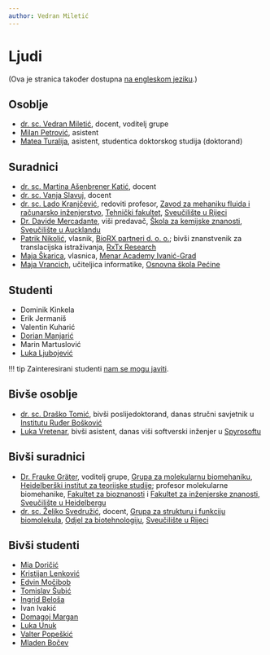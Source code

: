 ```yaml
---
author: Vedran Miletić
---
```


# Ljudi

(Ova je stranica također dostupna [na engleskom jeziku](../../en/people/index.md).)

## Osoblje

- [dr. sc. Vedran Miletić](https://vedran.miletic.net/), docent, voditelj grupe
- [Milan Petrović](https://milanxpetrovic.github.io/), asistent
- [Matea Turalija](https://mateaturalija.github.io/), asistent, studentica doktorskog studija (doktorand)

## Suradnici

- [dr. sc. Martina Ašenbrener Katić](https://portal.uniri.hr/Portfelj/987), docent
- [dr. sc. Vanja Slavuj](https://portal.uniri.hr/Portfelj/1474), docent
- [dr. sc. Lado Kranjčević](https://portal.uniri.hr/Portfelj/1843), redoviti profesor, [Zavod za mehaniku fluida i računarsko inženjerstvo](http://www.riteh.uniri.hr/ustroj/zavodi/zmfri/), [Tehnički fakultet](http://www.riteh.uniri.hr/), [Sveučilište u Rijeci](https://uniri.hr/)
- [Dr. Davide Mercadante](https://lab.mercadante.net/), viši predavač, [Škola za kemijske znanosti](https://www.auckland.ac.nz/en/science/about-the-faculty/school-of-chemical-sciences.html), [Sveučilište u Aucklandu](https://www.auckland.ac.nz/en.html)
- [Patrik Nikolić](https://nikoli.ch/), vlasnik, [BioRX partneri d. o. o.](https://www.biorxpartners.com/); bivši znanstvenik za translacijska istraživanja, [RxTx Research](https://rxtxresearch.github.io/)
- [Maja Škarica](https://www.jutarnji.hr/vijesti/hrvatska/vodic-za-ustedu-kupujem-jednom-tjedno-na-akcijama-planiram-obroke-i-mjesecno-ustedim-2000-kn-15064860), vlasnica, [Menar Academy Ivanić-Grad](https://menaracademy.eu/upisni-centri/ivanic-grad)
- [Maja Vrancich](https://maja.vrancich.com/), učiteljica informatike, [Osnovna škola Pećine](http://os-pecine-ri.skole.hr/)

## Studenti

- Dominik Kinkela
- Erik Jermaniš
- Valentin Kuharić
- [Dorian Manjarić](https://manjaric.com/)
- Marin Martuslović
- [Luka Ljubojević](https://lukaljubojevic.github.io/web/)

!!! tip
    Zainteresirani studenti [nam se mogu javiti](index.md#kako-se-ukljuciti).

## Bivše osoblje

- [dr. sc. Draško Tomić](https://portal.uniri.hr/Portfelj/2686), bivši poslijedoktorand, danas stručni savjetnik u [Institutu Ruđer Bošković](https://www.irb.hr/O-IRB-u/Ljudi/Drasko-Tomic)
- [Luka Vretenar](https://luka.vretenar.pro/), bivši asistent, danas viši softverski inženjer u [Spyrosoftu](https://spyro-soft.com/)

## Bivši suradnici

- [Dr. Frauke Gräter](https://www.h-its.org/people/prof-dr-frauke-grater/), voditelj grupe, [Grupa za molekularnu biomehaniku](https://www.h-its.org/research/mbm/), [Heidelberški institut za teorijske studije](https://www.h-its.org/); profesor molekularne biomehanike, [Fakultet za bioznanosti](https://www.bio.uni-heidelberg.de/) i [Fakultet za inženjerske znanosti](https://www.uni-heidelberg.de/en/newsroom/universitat-heidelberg-founds-faculty-of-engineering-sciences), [Sveučilište u Heidelbergu](https://www.uni-heidelberg.de/)
- [dr. sc. Željko Svedružić](https://svedruziclab.github.io/principal-investigator.html), docent, [Grupa za strukturu i funkciju biomolekula](https://svedruziclab.github.io/), [Odjel za biotehnologiju](https://www.biotech.uniri.hr/), [Sveučilište u Rijeci](https://uniri.hr/)

## Bivši studenti

- [Mia Doričić](https://miadoricic.github.io/)
- [Kristijan Lenković](http://kristijan.lenkovic.com/)
- [Edvin Močibob](https://edvin.me/)
- [Tomislav Šubić](https://tsubic.info/)
- [Ingrid Beloša](https://www.routerfreak.com/author/ingrid/)
- Ivan Ivakić
- [Domagoj Margan](https://domargan.net/)
- [Luka Unuk](https://luka8088.com/)
- [Valter Popeškić](https://howdoesinternetwork.com/)
- [Mladen Bočev](https://www.youtube.com/@mladenbocev)
